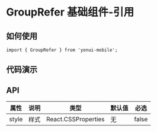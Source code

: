 # GroupRefer 基础组件-引用
## 如何使用

```
import { GroupRefer } from 'yonui-mobile';

```

## 代码演示


## API

属性 | 说明 | 类型 | 默认值 | 必选
----|-----|------|------|------
style | 样式 | React.CSSProperties | 无 | false
